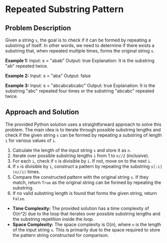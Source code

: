 # Repeated Substring Pattern


## Problem Description

Given a string `s`, the goal is to check if it can be formed by repeating a substring of itself. In other words, we need to determine if there exists a substring that, when repeated multiple times, forms the original string `s`.

**Example 1:**
Input: s = "abab"
Output: true
Explanation: It is the substring "ab" repeated twice.

**Example 2:**
Input: s = "aba"
Output: false

**Example 3:**
Input: s = "abcabcabcabc"
Output: true
Explanation: It is the substring "abc" repeated four times or the substring "abcabc" repeated twice.

## Approach and Solution

The provided Python solution uses a straightforward approach to solve this problem. The main idea is to iterate through possible substring lengths and check if the given string `s` can be formed by repeating a substring of length `i` for various values of `i`.

1. Calculate the length of the input string `s` and store it as `n`.
2. Iterate over possible substring lengths `i` from 1 to `n//2` (inclusive).
3. For each `i`, check if `n` is divisible by `i`. If not, move on to the next `i`.
4. If `n` is divisible by `i`, construct a pattern by repeating the substring `s[:i]` `(n//i)` times.
5. Compare the constructed pattern with the original string `s`. If they match, return `True` as the original string can be formed by repeating the substring.
6. If no valid substring length is found that forms the given string, return `False`.


- **Time Complexity:** The provided solution has a time complexity of O(n^2) due to the loop that iterates over possible substring lengths and the substring repetition inside the loop.
- **Space Complexity:** The space complexity is O(n), where `n` is the length of the input string `s`. This is primarily due to the space required to store the pattern string constructed for comparison.

